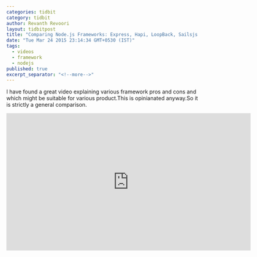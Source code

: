 ```yaml
---
categories: tidbit
category: tidbit
author: Revanth Revoori
layout: tidbitpost
title: "Comparing Node.js Frameworks: Express, Hapi, LoopBack, Sailsjs and Meteor"
date: "Tue Mar 24 2015 23:14:34 GMT+0530 (IST)"
tags: 
  - videos
  - framework
  - nodejs
published: true
excerpt_separator: "<!--more-->"
---
```


<div><p>I have found a great video explaining various framework pros and cons and which might be suitable for various product.This is opinianated anyway.So it is strictly a general comparison.</p></div>
<div class="video">
<iframe width="640" height="360" src="https://www.youtube.com/embed/WOVmr6CjgNw" frameborder="0" allowfullscreen></iframe>
</div>
<!--more-->
